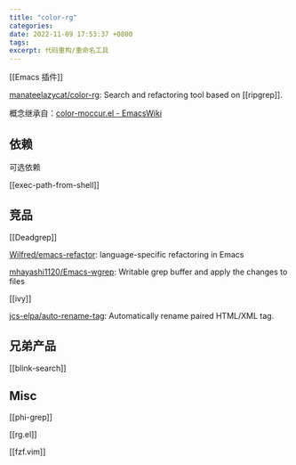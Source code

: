 ```yaml
---
title: "color-rg"
categories: 
date: 2022-11-09 17:53:37 +0800
tags: 
excerpt: 代码重构/重命名工具
---
```


[[Emacs 插件]]

[manateelazycat/color-rg](https://github.com/manateelazycat/color-rg): Search and refactoring tool based on [[ripgrep]].

概念继承自：[color-moccur.el - EmacsWiki](https://www.emacswiki.org/emacs/color-moccur.el)

## 依赖

可选依赖

[[exec-path-from-shell]]

## 竞品

[[Deadgrep]]

[Wilfred/emacs-refactor](https://github.com/Wilfred/emacs-refactor): language-specific refactoring in Emacs

[mhayashi1120/Emacs-wgrep](https://github.com/mhayashi1120/Emacs-wgrep): Writable grep buffer and apply the changes to files

[[ivy]]

[jcs-elpa/auto-rename-tag](https://github.com/jcs-elpa/auto-rename-tag): Automatically rename paired HTML/XML tag.


## 兄弟产品

[[blink-search]]

## Misc

[[phi-grep]]

[[rg.el]]

[[fzf.vim]]

